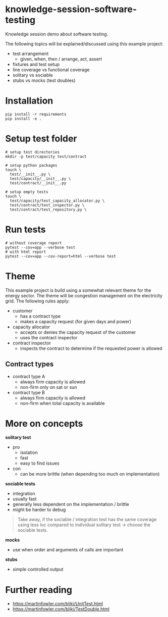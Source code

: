 # knowledge-session-software-testing

Knowledge session demo about software testing.

The following topics will be explained/discussed using this example project:

* test arrangement
  * given, when, then / arrange, act, assert
* fixtures and test setup
* line coverage vs functional coverage
* solitary vs sociable
* stubs vs mocks (test doubles)

# Installation

```shell
pip install -r requirements
pip install -e .
```

# Setup test folder

```shell
# setup test directories
mkdir -p test/capacity test/contract

# setup python packages
touch \
  test/__init__.py \
  test/capacity/__init__.py \
  test/contract/__init__.py

# setup empty tests
touch \
  test/capacity/test_capacity_allocator.py \
  test/contract/test_inspector.py \
  test/contract/test_repository.py \
```

# Run tests

```shell
# without coverage report
pytest --cov=app --verbose test
# with html report
pytest --cov=app --cov-report=html --verbose test
```

# Theme

This example project is build using a somewhat relevant theme for the energy sector. The theme will be congestion management on the electricity grid. The following rules apply:


* customer
  * has a contract type
  * makes a capacity request (for given days and power)
* capacity allocator
  * accepts or denies the capacity request of the customer
  * uses the contract inspector
* contract inspector
  * inspects the contract to determine if the requested power is allowed

## Contract types

* contract type A
    * always firm capacity is allowed
    * non-firm only on sat or sun
* contract type B
    * always firm capacity is allowed
    * non-firm when total capacity is available

# More on concepts

**solitary test**

* pro
  * isolation
  * fast
  * easy to find issues
* con
  * can be more brittle (when depending too much on implementation)

**sociable tests**

* integration
* usually fast
* generally less dependent on the implementation / brittle
* might be harder to debug

> Take away, if the sociable / integration test has the same coverage using less loc compared to individual solitary test -> choose the sociable tests.

**mocks**

* use when order and arguments of calls are important

**stubs**

* simple controlled output

# Further reading

* https://martinfowler.com/bliki/UnitTest.html
* https://martinfowler.com/bliki/TestDouble.html